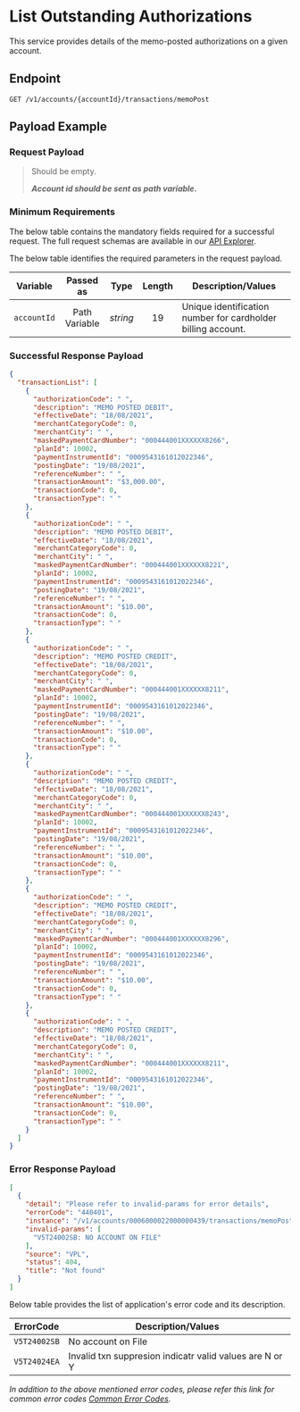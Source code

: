 # List Outstanding Authorizations

This service provides details of the memo-posted authorizations on a given account.

## Endpoint

`GET /v1/accounts/{accountId}/transactions/memoPost`

## Payload Example

### Request Payload

>Should be empty. 
>
>***Account id should be sent as path variable.***


### Minimum Requirements

The below table contains the mandatory fields required for a successful request. The full request schemas are available in our [API Explorer](../api/?type=get&path=/v1/accounts/{accountId}/transactions/memoPost).

The below table identifies the required parameters in the request payload.

| Variable | Passed as | Type | Length | Description/Values |
| -------- | :-------: | :--: | :------------: | ------------------ |
| `accountId` | Path Variable | *string* | 19 | Unique identification number for cardholder billing account. | 

### Successful Response Payload

```json
{
  "transactionList": [
    {
      "authorizationCode": " ",
      "description": "MEMO POSTED DEBIT",
      "effectiveDate": "18/08/2021",
      "merchantCategoryCode": 0,
      "merchantCity": " ",
      "maskedPaymentCardNumber": "000444001XXXXXX8266",
      "planId": 10002,
      "paymentInstrumentId": "0009543161012022346",
      "postingDate": "19/08/2021",
      "referenceNumber": " ",
      "transactionAmount": "$3,000.00",
      "transactionCode": 0,
      "transactionType": " "
    },
    {
      "authorizationCode": " ",
      "description": "MEMO POSTED DEBIT",
      "effectiveDate": "18/08/2021",
      "merchantCategoryCode": 0,
      "merchantCity": " ",
      "maskedPaymentCardNumber": "000444001XXXXXX8221",
      "planId": 10002,
      "paymentInstrumentId": "0009543161012022346",
      "postingDate": "19/08/2021",
      "referenceNumber": " ",
      "transactionAmount": "$10.00",
      "transactionCode": 0,
      "transactionType": " "
    },
    {
      "authorizationCode": " ",
      "description": "MEMO POSTED CREDIT",
      "effectiveDate": "18/08/2021",
      "merchantCategoryCode": 0,
      "merchantCity": " ",
      "maskedPaymentCardNumber": "000444001XXXXXX8211",
      "planId": 10002,
      "paymentInstrumentId": "0009543161012022346",
      "postingDate": "19/08/2021",
      "referenceNumber": " ",
      "transactionAmount": "$10.00",
      "transactionCode": 0,
      "transactionType": " "
    },
    {
      "authorizationCode": " ",
      "description": "MEMO POSTED CREDIT",
      "effectiveDate": "18/08/2021",
      "merchantCategoryCode": 0,
      "merchantCity": " ",
      "maskedPaymentCardNumber": "000444001XXXXXX8243",
      "planId": 10002,
      "paymentInstrumentId": "0009543161012022346",
      "postingDate": "19/08/2021",
      "referenceNumber": " ",
      "transactionAmount": "$10.00",
      "transactionCode": 0,
      "transactionType": " "
    },
    {
      "authorizationCode": " ",
      "description": "MEMO POSTED CREDIT",
      "effectiveDate": "18/08/2021",
      "merchantCategoryCode": 0,
      "merchantCity": " ",
      "maskedPaymentCardNumber": "000444001XXXXXX8296",
      "planId": 10002,
      "paymentInstrumentId": "0009543161012022346",
      "postingDate": "19/08/2021",
      "referenceNumber": " ",
      "transactionAmount": "$10.00",
      "transactionCode": 0,
      "transactionType": " "
    },
    {
      "authorizationCode": " ",
      "description": "MEMO POSTED CREDIT",
      "effectiveDate": "18/08/2021",
      "merchantCategoryCode": 0,
      "merchantCity": " ",
      "maskedPaymentCardNumber": "000444001XXXXXX8211",
      "planId": 10002,
      "paymentInstrumentId": "0009543161012022346",
      "postingDate": "19/08/2021",
      "referenceNumber": " ",
      "transactionAmount": "$10.00",
      "transactionCode": 0,
      "transactionType": " "
    }
  ]
}
```
### Error Response Payload

```json
[
  {
    "detail": "Please refer to invalid-params for error details",
    "errorCode": "440401",
    "instance": "/v1/accounts/0006000022000000439/transactions/memoPost",
    "invalid-params": [
      "V5T24002SB: NO ACCOUNT ON FILE"
    ],
    "source": "VPL",
    "status": 404,
    "title": "Not found"
  }
]
```

Below table provides the list of application's error code and its description.

| ErrorCode |  Description/Values |
| --------  | ------------------ |
| `V5T24002SB` | No account on File |
| `V5T24024EA` | Invalid txn suppresion indicatr valid values are N or Y |

*In addition to the above mentioned error codes, please refer this link for common error codes [Common Error Codes](?path=docs/Common_Error_Code.md).*